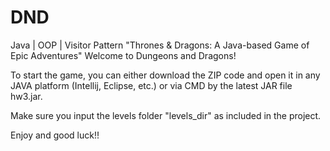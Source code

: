 # DND
Java | OOP | Visitor Pattern "Thrones & Dragons: A Java-based Game of Epic Adventures"
Welcome to Dungeons and Dragons!


To start the game, you can either download the ZIP code and open it in any JAVA platform (Intellij, Eclipse, etc.) or via CMD by the latest JAR file hw3.jar.


Make sure you input the levels folder "levels_dir" as included in the project.

Enjoy and good luck!!
